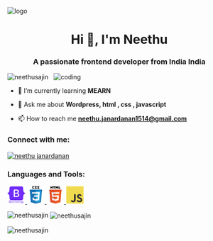 ![logo](https://github.com/neethusajin/neethusajin/blob/main/Neethu%20Janardhanan.png)

<h1 align="center">Hi 👋, I'm Neethu</h1>
<h3 align="center">A passionate frontend developer from India India</h3>

<img align="right" alt="coding" width="400" src="https://i.pinimg.com/originals/e7/26/c7/e726c74ac081eed50feee1433d12c998.gif">

<p align="left"> <img src="https://komarev.com/ghpvc/?username=neethusajin&label=Profile%20views&color=0e75b6&style=flat" alt="neethusajin" /> </p>

- 🌱 I’m currently learning **MEARN**

- 💬 Ask me about **Wordpress, html , css , javascript**

- 📫 How to reach me **neethu.janardanan1514@gmail.com**

<h3 align="left">Connect with me:</h3>
<p align="left">
<a href="https://linkedin.com/in/neethu janardanan" target="blank"><img align="center" src="https://raw.githubusercontent.com/rahuldkjain/github-profile-readme-generator/master/src/images/icons/Social/linked-in-alt.svg" alt="neethu janardanan" height="30" width="40" /></a>
</p>

<h3 align="left">Languages and Tools:</h3>
<p align="left"> <a href="https://getbootstrap.com" target="_blank" rel="noreferrer"> <img src="https://raw.githubusercontent.com/devicons/devicon/master/icons/bootstrap/bootstrap-plain-wordmark.svg" alt="bootstrap" width="40" height="40"/> </a> <a href="https://www.w3schools.com/css/" target="_blank" rel="noreferrer"> <img src="https://raw.githubusercontent.com/devicons/devicon/master/icons/css3/css3-original-wordmark.svg" alt="css3" width="40" height="40"/> </a> <a href="https://www.w3.org/html/" target="_blank" rel="noreferrer"> <img src="https://raw.githubusercontent.com/devicons/devicon/master/icons/html5/html5-original-wordmark.svg" alt="html5" width="40" height="40"/> </a> <a href="https://developer.mozilla.org/en-US/docs/Web/JavaScript" target="_blank" rel="noreferrer"> <img src="https://raw.githubusercontent.com/devicons/devicon/master/icons/javascript/javascript-original.svg" alt="javascript" width="40" height="40"/> </a> </p>

<p><img align="left" src="https://github-readme-stats.vercel.app/api/top-langs?username=neethusajin&show_icons=true&locale=en&layout=compact" alt="neethusajin" /></p>

<p>&nbsp;<img align="center" src="https://github-readme-stats.vercel.app/api?username=neethusajin&show_icons=true&locale=en" alt="neethusajin" /></p>

<p><img align="center" src="https://github-readme-streak-stats.herokuapp.com/?user=neethusajin&" alt="neethusajin" /></p>
